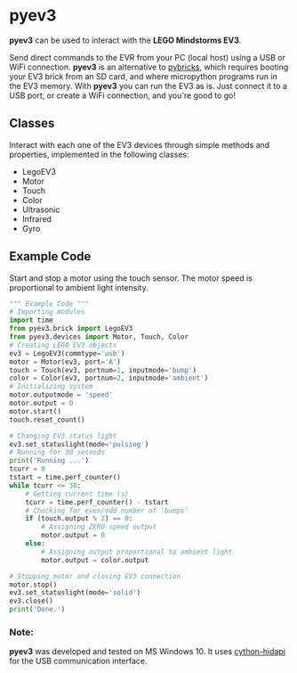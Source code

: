 # pyev3
**pyev3** can be used to interact with the **LEGO Mindstorms EV3**.

Send direct commands to the EVR from your PC (local host) using a USB or WiFi connection. **pyev3** is an alternative to [pybricks](https://pybricks.com/ev3-micropython/), which requires booting your EV3 brick from an SD card, and where micropython programs run in the EV3 memory. With **pyev3** you can run the EV3 as is. Just connect it to a USB port, or create a WiFi connection, and you're good to go!

## Classes
Interact with each one of the EV3 devices through simple methods and properties, implemented in the following classes:
* LegoEV3
* Motor
* Touch
* Color
* Ultrasonic
* Infrared
* Gyro

## Example Code
Start and stop a motor using the touch sensor. The motor speed is proportional to ambient light intensity.

```python
""" Example Code """
# Importing modules
import time
from pyev3.brick import LegoEV3
from pyev3.devices import Motor, Touch, Color
# Creating LEGO EV3 objects
ev3 = LegoEV3(commtype='usb')
motor = Motor(ev3, port='A')
touch = Touch(ev3, portnum=1, inputmode='bump')
color = Color(ev3, portnum=2, inputmode='ambient')
# Initializing system
motor.outputmode = 'speed'
motor.output = 0
motor.start()
touch.reset_count()

# Changing EV3 status light
ev3.set_statuslight(mode='pulsing')
# Running for 30 seconds
print('Running ...')
tcurr = 0
tstart = time.perf_counter()
while tcurr <= 30:
    # Getting current time (s)
    tcurr = time.perf_counter() - tstart
    # Checking for even/odd number of 'bumps'
    if (touch.output % 2) == 0:
        # Assigning ZERO speed output
        motor.output = 0
    else:
        # Assigning output proportional to ambient light
        motor.output = color.output

# Stopping motor and closing EV3 connection
motor.stop()
ev3.set_statuslight(mode='solid')
ev3.close()
print('Done.')
```

### Note:
**pyev3** was developed and tested on MS Windows 10. It uses [cython-hidapi](https://github.com/trezor/cython-hidapi) for the USB communication interface.
